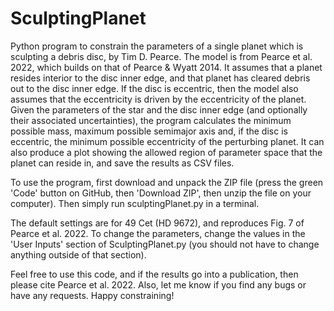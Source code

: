 # SculptingPlanet

Python program to constrain the parameters of a single planet which is 
sculpting a debris disc, by Tim D. Pearce. The model is from
Pearce et al. 2022, which builds on that of Pearce & Wyatt 2014. It 
assumes that a planet resides interior to the disc inner edge, and that 
planet has cleared debris out to the disc inner edge. If the disc is
eccentric, then the model also assumes that the eccentricity is driven by 
the eccentricity of the planet. Given the parameters of the star and the 
disc inner edge (and optionally their associated uncertainties), the 
program calculates the minimum possible mass, maximum possible semimajor 
axis and, if the disc is eccentric, the minimum possible eccentricity of 
the perturbing planet. It can also produce a plot showing the allowed 
region of parameter space that the planet can reside in, and save the
results as CSV files.

To use the program, first download and unpack the ZIP file (press the 
green 'Code' button on GitHub, then 'Download ZIP', then unzip the file on
your computer). Then simply run sculptingPlanet.py in a terminal.

The default settings are for 49 Cet (HD 9672), and reproduces Fig. 7 of
Pearce et al. 2022. To change the parameters, change the values in the
'User Inputs' section of SculptingPlanet.py (you should not have to change
anything outside of that section).

Feel free to use this code, and if the results go into a publication,
then please cite Pearce et al. 2022. Also, let me know if you find any 
bugs or have any requests. Happy constraining!
